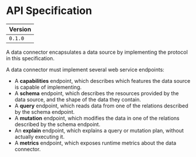 # API Specification

| Version |
|---------|
| `0.1.0`   |

A data connector encapsulates a data source by implementing the protocol in this specification.

A data connector must implement several web service endpoints:

- A __capabilities__ endpoint, which describes which features the data source is capable of implementing.
- A __schema__ endpoint, which describes the resources provided by the data source, and the shape of the data they contain.
- A __query__ endpoint, which reads data from one of the relations described by the schema endpoint.
- A __mutation__ endpoint, which modifies the data in one of the relations described by the schema endpoint.
- An __explain__ endpoint, which explains a query or mutation plan, without actually executing it.
- A __metrics__ endpoint, which exposes runtime metrics about the data connector.
